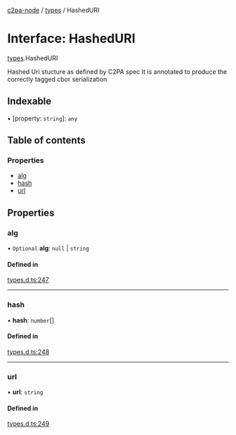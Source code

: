 [c2pa-node](../README.md) / [types](../modules/types.md) / HashedURI

# Interface: HashedURI

[types](../modules/types.md).HashedURI

Hashed Uri stucture as defined by C2PA spec It is annotated to produce the correctly
tagged cbor serialization

## Indexable

▪ [property: `string`]: `any`

## Table of contents

### Properties

- [alg](types.HashedURI.md#alg)
- [hash](types.HashedURI.md#hash)
- [url](types.HashedURI.md#url)

## Properties

### alg

• `Optional` **alg**: ``null`` \| `string`

#### Defined in

[types.d.ts:247](https://github.com/contentauth/c2pa-node/blob/bb7ea1e/js-src/types.d.ts#L247)

___

### hash

• **hash**: `number`[]

#### Defined in

[types.d.ts:248](https://github.com/contentauth/c2pa-node/blob/bb7ea1e/js-src/types.d.ts#L248)

___

### url

• **url**: `string`

#### Defined in

[types.d.ts:249](https://github.com/contentauth/c2pa-node/blob/bb7ea1e/js-src/types.d.ts#L249)
